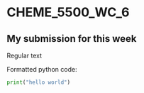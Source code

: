 # CHEME_5500_WC_6
## My submission for this week ##
Regular text

Formatted python code:
```python
print("hello world")
```
